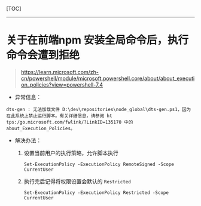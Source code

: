 [TOC]

---

# 关于在前端npm 安装全局命令后，执行命令会遭到拒绝

> https://learn.microsoft.com/zh-cn/powershell/module/microsoft.powershell.core/about/about_execution_policies?view=powershell-7.4

- 异常信息：

```shell
dts-gen : 无法加载文件 D:\dev\repositories\node_global\dts-gen.ps1，因为在此系统上禁止运行脚本。有关详细信息，请参阅 ht
tps:/go.microsoft.com/fwlink/?LinkID=135170 中的 about_Execution_Policies。
```

- 解决办法：
  
  1. 设置当前用户的执行策略，允许脚本执行
     
     ```shell
     Set-ExecutionPolicy -ExecutionPolicy RemoteSigned -Scope CurrentUser
     ```
  
  2. 执行完后记得将权限设置会默认的 `Restricted`
     
     ```shell
     Set-ExecutionPolicy -ExecutionPolicy Restricted -Scope CurrentUser
     ```
